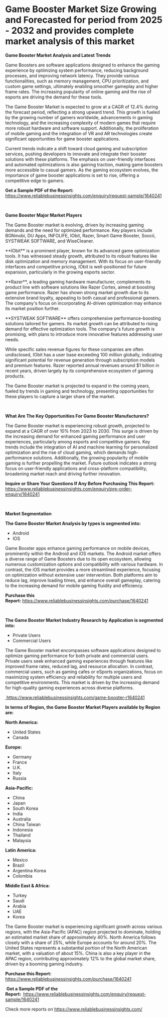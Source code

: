 <p><h1>Game Booster Market Size Growing and Forecasted for period from 2025 - 2032 and provides complete market analysis of this market</h1></p><p><strong>Game Booster Market Analysis and Latest Trends</strong></p>
<p><p>Game Boosters are software applications designed to enhance the gaming experience by optimizing system performance, reducing background processes, and improving network latency. They provide various functionalities, such as memory management, CPU prioritization, and custom game settings, ultimately enabling smoother gameplay and higher frame rates. The increasing popularity of online gaming and the rise of esports are driving the demand for these tools.</p><p>The Game Booster Market is expected to grow at a CAGR of 12.4% during the forecast period, reflecting a strong upward trend. This growth is fueled by the growing number of gamers worldwide, advancements in gaming technology, and the increasing complexity of modern games that require more robust hardware and software support. Additionally, the proliferation of mobile gaming and the integration of VR and AR technologies create significant opportunities for game booster applications.</p><p>Current trends indicate a shift toward cloud gaming and subscription services, pushing developers to innovate and integrate their booster solutions with these platforms. The emphasis on user-friendly interfaces and automated optimizations is also gaining traction, making game boosters more accessible to casual gamers. As the gaming ecosystem evolves, the importance of game booster applications is set to rise, offering a competitive edge to gamers.</p></p>
<p><strong>Get a Sample PDF of the Report:&nbsp;</strong> <a href="https://www.reliablebusinessinsights.com/enquiry/request-sample/1640241?utm_campaign=2319&utm_medium=2&utm_source=Github&utm_content=ia&utm_term=05032025&utm_id=game-booster">https://www.reliablebusinessinsights.com/enquiry/request-sample/1640241</a></p>
<p>&nbsp;</p>
<p><strong>Game Booster Major Market Players</strong></p>
<p><p>The Game Booster market is evolving, driven by increasing gaming demands and the need for optimized performance. Key players include BGNmobi, DU Apps, INFOLIFE, IObit, Razer, Smart Game Booster, Soocii, SYSTWEAK SOFTWARE, and WiseCleaner. </p><p>**IObit** is a prominent player, known for its advanced game optimization tools. It has witnessed steady growth, attributed to its robust features like disk optimization and memory management. With its focus on user-friendly interfaces and competitive pricing, IObit is well-positioned for future expansion, particularly in the growing esports sector.</p><p>**Razer**, a leading gaming hardware manufacturer, complements its product line with software solutions like Razer Cortex, aimed at boosting game performance. Razer has shown strong market growth due to its extensive brand loyalty, appealing to both casual and professional gamers. The company's focus on incorporating AI-driven optimization may enhance its market position further.</p><p>**SYSTWEAK SOFTWARE** offers comprehensive performance-boosting solutions tailored for gamers. Its market growth can be attributed to rising demand for effective optimization tools. The company's future growth is promising, with plans to introduce more innovative features addressing user needs.</p><p>While specific sales revenue figures for these companies are often undisclosed, IObit has a user base exceeding 100 million globally, indicating significant potential for revenue generation through subscription models and premium features. Razer reported annual revenues around $1 billion in recent years, driven largely by its comprehensive ecosystem of gaming products. </p><p>The Game Booster market is projected to expand in the coming years, fueled by trends in gaming and technology, presenting opportunities for these players to capture a larger share of the market.</p></p>
<p>&nbsp;</p>
<p><strong>What Are The Key Opportunities For Game Booster Manufacturers?</strong></p>
<p><p>The Game Booster market is experiencing robust growth, projected to expand at a CAGR of over 10% from 2023 to 2030. This surge is driven by the increasing demand for enhanced gaming performance and user experiences, particularly among esports and competitive gamers. Key trends include the integration of AI and machine learning for personalized optimization and the rise of cloud gaming, which demands high-performance solutions. Additionally, the growing popularity of mobile gaming is further propelling the market. Future outlook indicates a strong focus on user-friendly applications and cross-platform compatibility, broadening market reach and driving further innovation.</p></p>
<p><strong>Inquire or Share Your Questions If Any Before Purchasing This Report:</strong> <a href="https://www.reliablebusinessinsights.com/enquiry/pre-order-enquiry/1640241?utm_campaign=2319&utm_medium=2&utm_source=Github&utm_content=ia&utm_term=05032025&utm_id=game-booster">https://www.reliablebusinessinsights.com/enquiry/pre-order-enquiry/1640241</a></p>
<p>&nbsp;</p>
<p><strong>Market Segmentation</strong></p>
<p><strong>The Game Booster Market Analysis by types is segmented into:</strong></p>
<p><ul><li>Android</li><li>IOS</li></ul></p>
<p><p>Game Booster apps enhance gaming performance on mobile devices, prominently within the Android and iOS markets. The Android market offers a diverse range of Game Boosters due to its open ecosystem, allowing numerous customization options and compatibility with various hardware. In contrast, the iOS market provides a more streamlined experience, focusing on optimization without extensive user intervention. Both platforms aim to reduce lag, improve loading times, and enhance overall gameplay, catering to the increasing demand for mobile gaming fluidity and efficiency.</p></p>
<p><strong>Purchase this Report:&nbsp;</strong><a href="https://www.reliablebusinessinsights.com/purchase/1640241?utm_campaign=2319&utm_medium=2&utm_source=Github&utm_content=ia&utm_term=05032025&utm_id=game-booster">https://www.reliablebusinessinsights.com/purchase/1640241</a></p>
<p>&nbsp;</p>
<p><strong>The Game Booster Market Industry Research by Application is segmented into:</strong></p>
<p><ul><li>Private Users</li><li>Commercial Users</li></ul></p>
<p><p>The Game Booster market encompasses software applications designed to optimize gaming performance for both private and commercial users. Private users seek enhanced gaming experiences through features like improved frame rates, reduced lag, and resource allocation. In contrast, commercial users, such as gaming cafes or eSports organizations, focus on maximizing system efficiency and reliability for multiple users and competitive environments. This market is driven by the increasing demand for high-quality gaming experiences across diverse platforms.</p></p>
<p><a href="https://www.reliablebusinessinsights.com/game-booster-r1640241?utm_campaign=2319&utm_medium=2&utm_source=Github&utm_content=ia&utm_term=05032025&utm_id=game-booster">&nbsp;https://www.reliablebusinessinsights.com/game-booster-r1640241</a></p>
<p><strong>In terms of Region, the Game Booster Market Players available by Region are:</strong></p>
<p>
    <p> <strong> North America: </strong>
        <ul>
            <li>United States</li>
            <li>Canada</li>
        </ul>
        </p> 
    <p> <strong> Europe: </strong>
        <ul>
            <li>Germany</li>
            <li>France</li>
            <li>U.K.</li>
            <li>Italy</li>
            <li>Russia</li>
        </ul>
        </p> 
    <p> <strong> Asia-Pacific: </strong>
        <ul>
            <li>China</li>
            <li>Japan</li>
            <li>South Korea</li>
            <li>India</li>
            <li>Australia</li>
            <li>China Taiwan</li>
            <li>Indonesia</li>
            <li>Thailand</li>
            <li>Malaysia</li>
        </ul>
        </p> 
    <p> <strong> Latin America: </strong>
        <ul>
            <li>Mexico</li>
            <li>Brazil</li>
            <li>Argentina Korea</li>
            <li>Colombia</li>
        </ul>
        </p> 
    <p> <strong> Middle East & Africa: </strong>
        <ul>
            <li>Turkey</li>
            <li>Saudi</li>
            <li>Arabia</li>
            <li>UAE</li>
            <li>Korea</li>
        </ul>
    </p>
    </p>
<p><p>The Game Booster market is experiencing significant growth across various regions, with the Asia-Pacific (APAC) region projected to dominate, holding an estimated market share of approximately 40%. North America follows closely with a share of 25%, while Europe accounts for around 20%. The United States represents a substantial portion of the North American market, with a valuation of about 15%. China is also a key player in the APAC region, contributing approximately 12% to the global market share, driven by a booming gaming industry.</p></p>
<p><strong>Purchase this Report: </strong><a href="https://www.reliablebusinessinsights.com/purchase/1640241?utm_campaign=2319&utm_medium=2&utm_source=Github&utm_content=ia&utm_term=05032025&utm_id=game-booster">https://www.reliablebusinessinsights.com/purchase/1640241</a></p>
<p>&nbsp;<strong>Get a Sample PDF of the Report:&nbsp;&nbsp;</strong><a href="https://www.reliablebusinessinsights.com/enquiry/request-sample/1640241?utm_campaign=2319&utm_medium=2&utm_source=Github&utm_content=ia&utm_term=05032025&utm_id=game-booster">https://www.reliablebusinessinsights.com/enquiry/request-sample/1640241</a></p>
<p><strong></strong></p>
<p>Check more reports on <a href="https://www.reliablebusinessinsights.com/?utm_campaign=2319&utm_medium=2&utm_source=Github&utm_content=ia&utm_term=05032025&utm_id=game-booster">https://www.reliablebusinessinsights.com/</a></p>